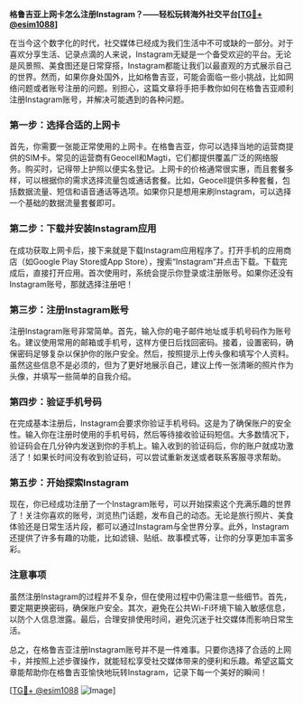 **格鲁吉亚上网卡怎么注册Instagram？——轻松玩转海外社交平台[[TG💪+ @esim1088](https://t.me/s/esim1088)]**

在当今这个数字化的时代，社交媒体已经成为我们生活中不可或缺的一部分。对于喜欢分享生活、记录点滴的人来说，Instagram无疑是一个备受欢迎的平台。无论是风景照、美食图还是日常穿搭，Instagram都能让我们以最直观的方式展示自己的世界。然而，如果你身处国外，比如格鲁吉亚，可能会面临一些小挑战，比如网络问题或者账号注册的问题。别担心，这篇文章将手把手教你如何在格鲁吉亚顺利注册Instagram账号，并解决可能遇到的各种问题。

### 第一步：选择合适的上网卡

首先，你需要一张能正常使用的上网卡。在格鲁吉亚，你可以选择当地的运营商提供的SIM卡。常见的运营商有Geocell和Magti，它们都提供覆盖广泛的网络服务。购买时，记得带上护照以便实名登记。上网卡的价格通常很实惠，而且套餐多样，可以根据你的需求选择流量包或通话套餐。比如，Geocell提供多种套餐，包括数据流量、短信和语音通话等选项。如果你只是想用来刷Instagram，可以选择一个基础的数据流量套餐即可。

### 第二步：下载并安装Instagram应用

在成功获取上网卡后，接下来就是下载Instagram应用程序了。打开手机的应用商店（如Google Play Store或App Store），搜索“Instagram”并点击下载。下载完成后，直接打开应用。首次使用时，系统会提示你登录或注册账号。如果你还没有Instagram账号，那就选择注册吧！

### 第三步：注册Instagram账号

注册Instagram账号非常简单。首先，输入你的电子邮件地址或手机号码作为账号名。建议使用常用的邮箱或手机号，这样方便日后找回密码。接着，设置密码，确保密码足够复杂以保护你的账户安全。然后，按照提示上传头像和填写个人资料。虽然这些信息不是必须的，但为了更好地展示自己，建议上传一张清晰的照片作为头像，并填写一些简单的自我介绍。

### 第四步：验证手机号码

在完成基本注册后，Instagram会要求你验证手机号码。这是为了确保账户的安全性。输入你在注册时使用的手机号码，然后等待接收验证码短信。大多数情况下，验证码会在几分钟内发送到你的手机上。输入收到的验证码后，你的账户就成功激活了！如果长时间没有收到验证码，可以尝试重新发送或者联系客服寻求帮助。

### 第五步：开始探索Instagram

现在，你已经成功注册了一个Instagram账号，可以开始探索这个充满乐趣的世界了！关注你喜欢的账号，浏览热门话题，发布自己的动态。无论是旅行照片、美食体验还是日常生活片段，都可以通过Instagram与全世界分享。此外，Instagram还提供了许多有趣的功能，比如滤镜、贴纸、故事模式等，让你的分享更加丰富多彩。

### 注意事项

虽然注册Instagram的过程并不复杂，但在使用过程中仍需注意一些细节。首先，要定期更换密码，确保账户安全。其次，避免在公共Wi-Fi环境下输入敏感信息，以防个人信息泄露。最后，合理安排使用时间，避免沉迷于社交媒体而影响日常生活。

总之，在格鲁吉亚注册Instagram账号并不是一件难事。只要你选择了合适的上网卡，并按照上述步骤操作，就能轻松享受社交媒体带来的便利和乐趣。希望这篇文章能帮助你在格鲁吉亚愉快地玩转Instagram，记录下每一个美好的瞬间！

[[TG💪+ @esim1088](https://t.me/s/esim1088) ![Image](https://i.postimg.cc/4NQfJmqS/Snipaste-2025-05-13-00-14-12.png)]